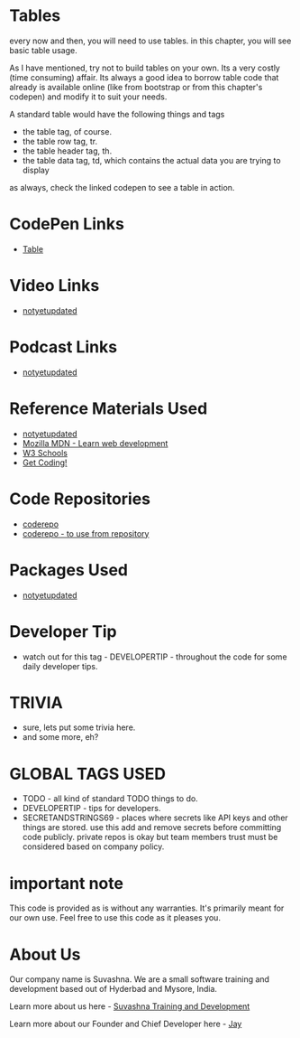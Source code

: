# Tables

every now and then, you will need to use tables. in this chapter, you will see basic table usage. 

As I have mentioned, try not to build tables on your own. Its a very costly (time consuming) affair. Its always a good idea to borrow table code that already is available online (like from bootstrap or from this chapter's codepen) and modify it to suit your needs. 

A standard table would have the following things and tags

* the table tag, of course. 
* the table row tag, tr.
* the table header tag, th.
* the table data tag, td, which contains the actual data you are trying to display

as always, check the linked codepen to see a table in action.

# CodePen Links

* [Table](https://codepen.io/jay-pancodu/pen/mdVJwxQ)

# Video Links

* [notyetupdated](Link)

# Podcast Links

* [notyetupdated](Link)

# Reference Materials Used 

* [notyetupdated](Link)
* [Mozilla MDN - Learn web development](https://developer.mozilla.org/en-US/docs/Learn)
* [W3 Schools](https://www.w3schools.com)
* [Get Coding!](https://getcodingkids.com/missions/)

# Code Repositories

* [coderepo](https://github.com/Jay-study-nildana/Tutorials/tree/master/WebCode/table/)
* [coderepo - to use from repository](../WebCode/table/)

# Packages Used 

* [notyetupdated](Link)

# Developer Tip 

* watch out for this tag - DEVELOPERTIP - throughout the code for some daily developer tips.

# TRIVIA 

* sure, lets put some trivia here.
* and some more, eh?

# GLOBAL TAGS USED

* TODO - all kind of standard TODO things to do. 
* DEVELOPERTIP - tips for developers.
* SECRETANDSTRINGS69 - places where secrets like API keys and other things are stored. use this add and remove secrets before committing code publicly. private repos is okay but team members trust must be considered based on company policy. 

# important note 

This code is provided as is without any warranties. It's primarily meant for our own use. Feel free to use this code as it pleases you.

# About Us

Our company name is Suvashna. We are a small software training and development based out of Hyderbad and Mysore, India. 

Learn more about us here - [Suvashna Training and Development](https://suvashna.com)

Learn more about our Founder and Chief Developer here - [Jay](http://thechalakas.com)